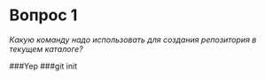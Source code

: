 # Вопрос 1

*Какую команду надо использовать для создания репозитория в текущем каталоге?*

###Yep
###git init